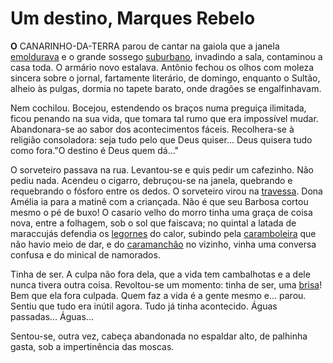 # Um destino, Marques Rebelo
**O** CANARINHO-DA-TERRA parou de cantar na gaiola que a janela [emoldurava](http://www.aulete.com.br/emoldurar) e o grande sossego [suburbano](http://www.aulete.com.br/subúrbio), invadindo a sala, contaminou a casa toda. O armário novo estalava. Antônio fechou os olhos com moleza sincera sobre o jornal, fartamente literário, de domingo, enquanto o Sultão, alheio às pulgas, dormia no tapete barato, onde dragões se engalfinhavam.

Nem cochilou. Bocejou, estendendo os braços numa preguiça ilimitada, ficou penando na sua vida, que tomara tal rumo que era impossível mudar. Abandonara-se ao sabor dos acontecimentos fáceis. Recolhera-se à religião consoladora: seja tudo pelo que Deus quiser... Deus quisera tudo como fora."O destino é Deus quem dá..."

O sorveteiro passava na rua. Levantou-se e quis pedir um cafezinho. Não pediu nada. Acendeu o cigarro, debruçou-se na janela, quebrando e requebrando o fósforo entre os dedos. O sorveteiro virou na [travessa](http://www.aulete.com.br/travessa). Dona Amélia ia para a matinê com a criançada. Não é que seu Barbosa cortou mesmo o pé de buxo! O casario velho do morro tinha uma graça de coisa nova, entre a folhagem, sob o sol que faiscava; no quintal a latada de maraccujás defendia os [legornes](https://www.google.com/search?q=legorne&safe=active&sxsrf=ALeKk02kay1cnu0xS810QNHik_QVXxzaTw:1593446350933&source=lnms&tbm=isch&sa=X&ved=2ahUKEwiW1NydsqfqAhWFyKQKHYXoDVIQ_AUoAXoECBMQAw&biw=2482&bih=928) do calor, subindo pela [caramboleira](https://www.google.com/search?q=caramboleira&tbm=isch&ved=2ahUKEwjErZegsqfqAhUQMRoKHUxtAScQ2-cCegQIABAA&oq=caramboleira&gs_lcp=CgNpbWcQAzICCAAyAggAMgIIADICCAAyAggAMgIIADICCAAyAggAMgIIADICCAA6BAgjECc6BQgAELEDOgYIABAKEBhQ5fwBWK2dAmClngJoA3AAeACAAbECiAG_G5IBBTItOS4zmAEAoAEBqgELZ3dzLXdpei1pbWc&sclient=img&ei=1A_6XsTzBJDiaMzahbgC&bih=928&biw=2482&safe=active) que não havio meio de dar, e do [caramanchão](https://www.google.com/search?q=caramanch%C3%A3o&tbm=isch&ved=2ahUKEwjfsK6zsqfqAhUWwIUKHXtSA38Q2-cCegQIABAA&oq=caramanch%C3%A3o&gs_lcp=CgNpbWcQAzICCAAyAggAMgQIABAeMgQIABAeMgQIABAeMgQIABAeMgQIABAeMgQIABAeMgQIABAeMgQIABAeOgQIIxAnOgUIABCxA1CvuwRYuskEYOLLBGgAcAB4AIAB_wKIAboZkgEFMi05LjKYAQCgAQGqAQtnd3Mtd2l6LWltZw&sclient=img&ei=_A_6Xt_CEpaAlwT7pI34Bw&bih=928&biw=2482&safe=active) no vizinho, vinha uma conversa confusa e do minical de namorados.

Tinha de ser. A culpa não fora dela, que a vida tem cambalhotas e a dele nunca tivera outra coisa. Revoltou-se um momento: tinha de ser, uma [brisa](http://www.aulete.com.br/brisa)! Bem que ela fora culpada. Quem faz a vida é a gente mesmo e... parou. Sentiu que tudo era inútil agora. Tudo já tinha acontecido. Águas passadas... Águas... 

Sentou-se, outra vez, cabeça abandonada no espaldar alto, de palhinha gasta, sob a impertinência das moscas.
